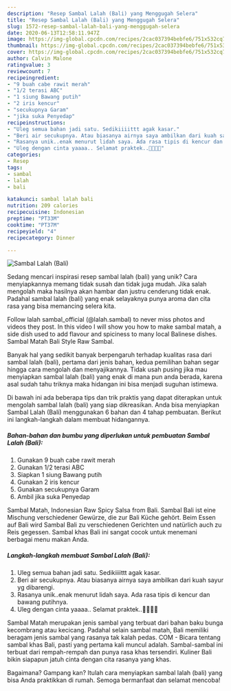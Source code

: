 ```yaml
---
description: "Resep Sambal Lalah (Bali) yang Menggugah Selera"
title: "Resep Sambal Lalah (Bali) yang Menggugah Selera"
slug: 1572-resep-sambal-lalah-bali-yang-menggugah-selera
date: 2020-06-13T12:58:11.947Z
image: https://img-global.cpcdn.com/recipes/2cac037394bebfe6/751x532cq70/sambal-lalah-bali-foto-resep-utama.jpg
thumbnail: https://img-global.cpcdn.com/recipes/2cac037394bebfe6/751x532cq70/sambal-lalah-bali-foto-resep-utama.jpg
cover: https://img-global.cpcdn.com/recipes/2cac037394bebfe6/751x532cq70/sambal-lalah-bali-foto-resep-utama.jpg
author: Calvin Malone
ratingvalue: 3
reviewcount: 7
recipeingredient:
- "9 buah cabe rawit merah"
- "1/2 terasi ABC"
- "1 siung Bawang putih"
- "2 iris kencur"
- "secukupnya Garam"
- "jika suka Penyedap"
recipeinstructions:
- "Uleg semua bahan jadi satu. Sedikiiiittt agak kasar."
- "Beri air secukupnya. Atau biasanya airnya saya ambilkan dari kuah sayur yg dibarengi."
- "Rasanya unik..enak menurut lidah saya. Ada rasa tipis di kencur dan bawang putihnya."
- "Uleg dengan cinta yaaaa.. Selamat praktek..🙏🙏😍😍"
categories:
- Resep
tags:
- sambal
- lalah
- bali

katakunci: sambal lalah bali 
nutrition: 209 calories
recipecuisine: Indonesian
preptime: "PT33M"
cooktime: "PT37M"
recipeyield: "4"
recipecategory: Dinner

---
```



![Sambal Lalah (Bali)](https://img-global.cpcdn.com/recipes/2cac037394bebfe6/751x532cq70/sambal-lalah-bali-foto-resep-utama.jpg)

Sedang mencari inspirasi resep sambal lalah (bali) yang unik? Cara menyiapkannya memang tidak susah dan tidak juga mudah. Jika salah mengolah maka hasilnya akan hambar dan justru cenderung tidak enak. Padahal sambal lalah (bali) yang enak selayaknya punya aroma dan cita rasa yang bisa memancing selera kita.

Follow lalah sambal_official (@lalah.sambal) to never miss photos and videos they post. In this video I will show you how to make sambal matah, a side dish used to add flavour and spiciness to many local Balinese dishes. Sambal Matah Bali Style Raw Sambal.

Banyak hal yang sedikit banyak berpengaruh terhadap kualitas rasa dari sambal lalah (bali), pertama dari jenis bahan, kedua pemilihan bahan segar hingga cara mengolah dan menyajikannya. Tidak usah pusing jika mau menyiapkan sambal lalah (bali) yang enak di mana pun anda berada, karena asal sudah tahu triknya maka hidangan ini bisa menjadi suguhan istimewa.


Di bawah ini ada beberapa tips dan trik praktis yang dapat diterapkan untuk mengolah sambal lalah (bali) yang siap dikreasikan. Anda bisa menyiapkan Sambal Lalah (Bali) menggunakan 6 bahan dan 4 tahap pembuatan. Berikut ini langkah-langkah dalam membuat hidangannya.

<!--inarticleads1-->

##### Bahan-bahan dan bumbu yang diperlukan untuk pembuatan Sambal Lalah (Bali):

1. Gunakan 9 buah cabe rawit merah
1. Gunakan 1/2 terasi ABC
1. Siapkan 1 siung Bawang putih
1. Gunakan 2 iris kencur
1. Gunakan secukupnya Garam
1. Ambil jika suka Penyedap


Sambal Matah, Indonesian Raw Spicy Salsa from Bali. Sambal Bali ist eine Mischung verschiedener Gewürze, die zur Bali Küche gehört. Beim Essen auf Bali wird Sambal Bali zu verschiedenen Gerichten und natürlich auch zu Reis gegessen. Sambal khas Bali ini sangat cocok untuk menemani berbagai menu makan Anda. 

<!--inarticleads2-->

##### Langkah-langkah membuat Sambal Lalah (Bali):

1. Uleg semua bahan jadi satu. Sedikiiiittt agak kasar.
1. Beri air secukupnya. Atau biasanya airnya saya ambilkan dari kuah sayur yg dibarengi.
1. Rasanya unik..enak menurut lidah saya. Ada rasa tipis di kencur dan bawang putihnya.
1. Uleg dengan cinta yaaaa.. Selamat praktek..🙏🙏😍😍


Sambal Matah merupakan jenis sambal yang terbuat dari bahan baku bunga kecombrang atau kecicang. Padahal selain sambal matah, Bali memiliki beragam jenis sambal yang rasanya tak kalah pedas. COM - Bicara tentang sambal khas Bali, pasti yang pertama kali muncul adalah. Sambal-sambal ini terbuat dari rempah-rempah dan punya rasa khas tersendiri. Kuliner Bali bikin siapapun jatuh cinta dengan cita rasanya yang khas. 

Bagaimana? Gampang kan? Itulah cara menyiapkan sambal lalah (bali) yang bisa Anda praktikkan di rumah. Semoga bermanfaat dan selamat mencoba!
